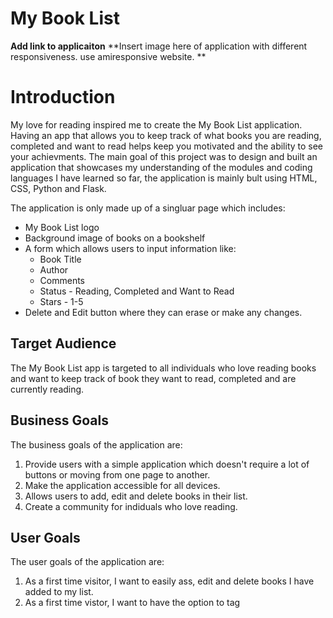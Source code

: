 # My Book List

**Add link to applicaiton**
**Insert image here of application with different responsiveness. use amiresponsive website. **

# Introduction 

My love for reading inspired me to create the My Book List application. Having an app that allows you to keep track of what books you are reading, completed and want to read helps keep you motivated and the ability to see your achievments. The main goal of this project was to design and built an application that showcases my understanding of the modules and coding languages I have learned so far, the application is mainly bult using HTML, CSS, Python and Flask. 

The application is only made up of a singluar page which includes:
  - My Book List logo
  - Background image of books on a bookshelf
  - A form which allows users to input information like:
      * Book Title 
      * Author
      * Comments
      * Status - Reading, Completed and Want to Read
      * Stars - 1-5
  - Delete and Edit button where they can erase or make any changes.

## Target Audience

The My Book List app is targeted to all individuals who love reading books and want to keep track of book they want to read, completed and are currently reading. 

## Business Goals

The business goals of the application are:

1. Provide users with a simple application which doesn't require a lot of buttons or moving from one page to another.
2. Make the application accessible for all devices.
3. Allows users to add, edit and delete books in their list.
4. Create a community for indiduals who love reading.

## User Goals

The user goals of the application are: 

1. As a first time visitor, I want to easily ass, edit and delete books I have added to my list.
2. As a first time vistor, I want to have the option to tag 

